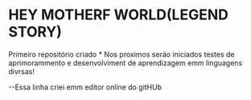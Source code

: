 # HEY MOTHERF WORLD(LEGEND STORY)
 Primeiro repositório criado
 *
 Nos proximos serão iniciados testes de aprimorammento e desenvolviment de aprendizagem emm linguagens divrsas!

--Essa linha criei emm editor online do gitHUb
